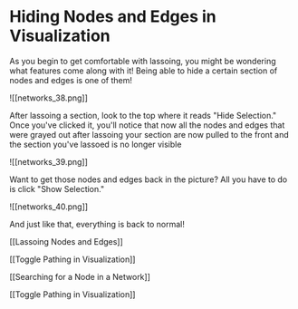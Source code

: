 # Hiding Nodes and Edges in Visualization

As you begin to get comfortable with lassoing, you might be wondering what features come along with it! Being able to hide a certain section of nodes and edges is one of them!

![[networks_38.png]]

   After lassoing a section, look to the top where it reads "Hide Selection." Once you've clicked it, you'll notice that now all the nodes and edges that were grayed out after lassoing your section are now pulled to the front and the section you've lassoed is no longer visible

![[networks_39.png]]

   Want to get those nodes and edges back in the picture? All you have to do is click "Show Selection."

![[networks_40.png]]

   And just like that, everything is back to normal!
   
[[Lassoing Nodes and Edges]]

[[Toggle Pathing in Visualization]]

[[Searching for a Node in a Network]]

[[Toggle Pathing in Visualization]]
